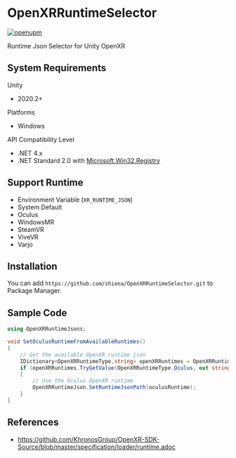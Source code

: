 # OpenXRRuntimeSelector
[![openupm](https://img.shields.io/npm/v/com.shiena.openxrruntimejson?label=openupm&registry_uri=https://package.openupm.com)](https://openupm.com/packages/com.shiena.openxrruntimejson/)

Runtime Json Selector for Unity OpenXR

## System Requirements

Unity
  - 2020.2+

Platforms
  - Windows

API Compatibility Level
  - .NET 4.x
  - .NET Standard 2.0 with [Microsoft.Win32.Registry](https://www.nuget.org/packages/Microsoft.Win32.Registry/)

## Support Runtime

- Environment Variable (`XR_RUNTIME_JSON`)
- System Default
- Oculus
- WindowsMR
- SteamVR
- ViveVR
- Varjo

## Installation

You can add `https://github.com/shiena/OpenXRRuntimeSelector.git` to Package Manager.

## Sample Code

```cs
using OpenXRRuntimeJsons;

void SetOculusRuntimeFromAvailableRuntimes()
{
    // Get the available OpenXR runtime json
    IDictionary<OpenXRRuntimeType,string> openXRRuntimes = OpenXRRuntimeJson.GetRuntimeJsonPaths();
    if (openXRRuntimes.TryGetValue(OpenXRRuntimeType.Oculus, out string oculusRuntime))
    {
        // Use the Oculus OpenXR runtime
        OpenXRRuntimeJson.SetRuntimeJsonPath(oculusRuntime);
    }
}
```

## References

- https://github.com/KhronosGroup/OpenXR-SDK-Source/blob/master/specification/loader/runtime.adoc

